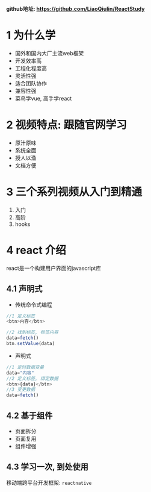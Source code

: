 **github地址: https://github.com/LiaoQiulin/ReactStudy**

# 1 为什么学

* 国外和国内大厂主流web框架
* 开发效率高
* 工程化程度高
* 灵活性强
* 适合团队协作
* 兼容性强
* 菜鸟学vue, 高手学react

# 2 视频特点: 跟随官网学习

* 原汁原味
* 系统全面
* 授人以渔
* 文档方便


# 3 三个系列视频从入门到精通
1. 入门
2. 高阶
3. hooks


# 4 react 介绍

react是一个构建用户界面的javascript库

## 4.1 声明式

* 传统命令式编程
```js
//1 定义标签
<btn>内容</btn>

//2 找到标签, 标签内容
data=fetch()
btn.setValue(data)
```

* 声明式

```js
//1 定时数据变量
data="内容"
//2 定义标签, 绑定数据
<btn>{data}</btn>
//3 变更数据
data=fetch()
```

## 4.2 基于组件

* 页面拆分
* 页面复用
* 组件增强

## 4.3 学习一次, 到处使用

移动端跨平台开发框架: `reactnative`


